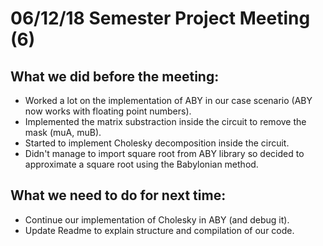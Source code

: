 # 06/12/18 Semester Project Meeting (6)

## What we did before the meeting:
- Worked a lot on the implementation of ABY in our case scenario (ABY now works with floating point numbers).
- Implemented the matrix substraction inside the circuit to remove the mask (muA, muB).
- Started to implement Cholesky decomposition inside the circuit.
- Didn't manage to import square root from ABY library so decided to approximate a square root using the Babylonian method.

## What we need to do for next time:
- Continue our implementation of Cholesky in ABY (and debug it).
- Update Readme to explain structure and compilation of our code.